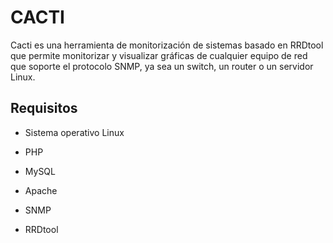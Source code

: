 # CACTI

Cacti es una herramienta de monitorización de sistemas basado en RRDtool que permite monitorizar y visualizar gráficas de cualquier equipo de red que soporte el protocolo SNMP, ya sea un switch, un router o un servidor Linux.


## Requisitos

- Sistema operativo Linux

- PHP

- MySQL

- Apache

- SNMP

- RRDtool